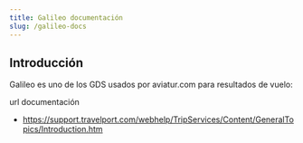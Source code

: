 ```yaml
---
title: Galileo documentación
slug: /galileo-docs
---
```


## Introducción

Galileo es uno de los GDS usados por aviatur.com para resultados de vuelo:

url documentación
- https://support.travelport.com/webhelp/TripServices/Content/GeneralTopics/Introduction.htm

